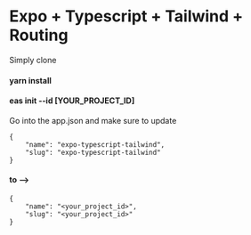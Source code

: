 # Expo + Typescript + Tailwind + Routing

Simply clone

#### yarn install

#### eas init --id [YOUR_PROJECT_ID]

Go into the app.json and make sure to update

```
{
    "name": "expo-typescript-tailwind",
    "slug": "expo-typescript-tailwind"
}
```
#### to -->
```
{
    "name": "<your_project_id>",
    "slug": "<your_project_id>"
}
```

